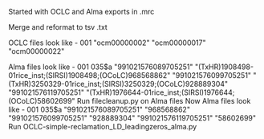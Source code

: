 Started with OCLC and Alma exports in .mrc

Merge and reformat to tsv .txt

OCLC files look like - 
  001
  "ocm00000002\"
  "ocm00000017\"
  "ocm00000022\"
  
Alma files look like -
  001	035$a
  "991021576089705251"	"(TxHR)1908498-01rice_inst;(SIRSI)1908498;(OCoLC)968568862"
  "991021576099705251"	"(TxHR)3250329-01rice_inst;(SIRSI)3250329;(OCoLC)928889304"
  "991021576119705251"	"(TxHR)1976644-01rice_inst;(SIRSI)1976644;(OCoLC)58602699"
Run filecleanup.py on Alma files
Now Alma files look like -
  001	035$a
  "991021576089705251"	"968568862"
  "991021576099705251"	"928889304"
  "991021576119705251"	"58602699"
Run OCLC-simple-reclamation_LD_leadingzeros_alma.py
